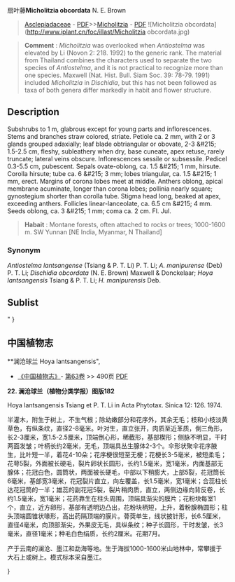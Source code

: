 扇叶藤**Micholitzia obcordata** N. E. Brown

> [Asclepiadaceae](http://www.iplant.cn/info/Asclepiadaceae?t=foc) - [PDF](http://www.iplant.cn/foc/pdf/Asclepiadaceae.pdf)>>[Micholitzia](http://www.iplant.cn/info/Micholitzia?t=foc) - [PDF](http://www.iplant.cn/foc/pdf/Micholitzia.pdf)
![Micholitzia obcordata](http://www.iplant.cn/foc/illast/Micholitzia obcordata.jpg)

> **Comment** : 
> *Micholitzia* was overlooked when *Antiostelma* was elevated by Li (Novon 2: 218. 1992) to the generic rank. The material from Thailand combines the characters used to separate the two species of *Antiostelma*, and it is not practical to recognize more than one species. Maxwell (Nat. Hist. Bull. Siam Soc. 39: 78-79. 1991) included *Micholitzia* in *Dischidia*, but this has not been followed as taxa of both genera differ markedly in habit and flower structure.

## Description

Subshrubs to 1 m, glabrous except for young parts and inflorescences. Stems and branches straw colored, striate. Petiole ca. 2 mm, with 2 or 3 glands grouped adaxially; leaf blade obtriangular or obovate, 2-3 &amp;#215; 1.5-2.5 cm, fleshy, subleathery when dry, base cuneate, apex retuse, rarely truncate; lateral veins obscure. Inflorescences sessile or subsessile. Pedicel 0.3-5.5 cm, pubescent. Sepals ovate-oblong, ca. 1.5 &amp;#215; 1 mm, hirsute. Corolla hirsute; tube ca. 6 &amp;#215; 3 mm; lobes triangular, ca. 1.5 &amp;#215; 1 mm, erect. Margins of corona lobes meet at middle. Anthers oblong, apical membrane acuminate, longer than corona lobes; pollinia nearly square; gynostegium shorter than corolla tube. Stigma head long, beaked at apex, exceeding anthers. Follicles linear-lanceolate, ca. 6.5 cm &amp;#215; 4 mm. Seeds oblong, ca. 3 &amp;#215; 1 mm; coma ca. 2 cm. Fl. Jul.

> **Habait** : 
> Montane forests, often attached to rocks or trees; 1000-1600 m. SW Yunnan [NE India, Myanmar, N Thailand]

### Synonym
*Antiostelma lantsangense* (Tsiang & P. T. Li) P. T. Li; *A. manipurense* (Deb) P. T. Li; *Dischidia obcordata* (N. E. Brown) Maxwell & Donckelaar; *Hoya lantsangensis* Tsiang & P. T. Li; *H. manipurensis* Deb.

## Sublist
"
}
## 中国植物志

**澜沧球兰 Hoya lantsangensis",

* [《中国植物志》](http://www.iplant.cn/frps)- [第63卷](http://www.iplant.cn/frps/vol/63) >> 490页 [PDF](http://www.iplant.cn/frps/pdf/63/490a.pdf)

**22. 澜沧球兰（植物分类学报）图版182**

Hoya lantsangensis Tsiang et P. T. Li in Acta Phytotax. Sinica 12: 126. 1974.

半灌木，附生于树上，不生气根；除幼嫩部分和花序外，其余无毛；枝和小枝淡黄草色，有纵条纹，直径2-8毫米。叶对生，直立张开，肉质至近革质，倒三角形，长2-3厘米，宽1.5-2.5厘米，顶端倒心形，稀截形，基部楔形；侧脉不明显，干时两面发皱；叶柄长约2毫米，无毛，顶端具丛生腺体2-3个。伞形状聚伞花序腋生，比叶短一半，着花4-10朵；花序梗很短至无梗；花梗长3-5毫米，被短柔毛；花萼5裂，外面被长硬毛，裂片卵状长圆形，长约1.5毫米，宽1毫米，内面基部无腺体；花冠白色，圆筒状，两面被长硬毛，中部以下稍膨大，上部5裂，花冠筒长6毫米，基部宽3毫米，花冠裂片直立，向左覆盖，长1.5毫米，宽1毫米；合蕊柱长达花冠筒的一半；雄蕊的副花冠5裂，裂片稍肉质，直立，两侧边缘向背反卷，长约1.5毫米，宽1毫米；花药靠生在柱头周围，顶端具渐尖的膜片；花粉块每室1个，直立，近方卵形，基部有透明边凸出，花粉块柄短，上升，着粉腺椭圆形；柱头顶端圆锥状喙形，高出药隔顶端的膜片。蓇葖单生，线状披针形，长6.5厘米，直径4毫米，向顶部渐尖，外果皮无毛，具纵条纹；种子长圆形，干时发皱，长3毫米，直径1毫米；种毛白色绢质，长约2厘米。花期7月。

产于云南的澜沧、墨江和勐海等地。生于海拔1000-1600米山地林中，常攀援于大石上或树上。模式标本采自墨江。

}